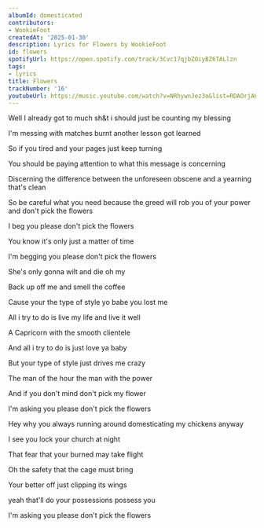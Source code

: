 ```yaml
---
albumId: domesticated
contributors:
- WookieFoot
createdAt: '2025-01-30'
description: Lyrics for Flowers by WookieFoot
id: flowers
spotifyUrl: https://open.spotify.com/track/3Cvc17qjbZOiyBZ6TALlzn
tags:
- lyrics
title: Flowers
trackNumber: '16'
youtubeUrl: https://music.youtube.com/watch?v=NRhywnJez3o&list=RDAOrjA6cttNfONQIe1vu50Cwg
---
```


Well I already got to much sh&t i should just be counting my blessing

I'm messing with matches burnt another lesson got learned

So if you tired and your pages just keep turning

You should be paying attention to what this message is concerning

Discerning the difference between the unforeseen obscene and a yearning that's clean

So be careful what you need because the greed will rob you of your power and don't pick the flowers

I beg you please don't pick the flowers

You know it's only just a matter of time

I'm begging you please don't pick the flowers

She's only gonna wilt and die oh my

Back up off me and smell the coffee

Cause your the type of style yo babe you lost me

All i try to do is live my life and live it well

A Capricorn with the smooth clientele

And all i try to do is just love ya baby

But your type of style just drives me crazy

The man of the hour the man with the power

And if you don't mind don't pick my flower

I'm asking you please don't pick the flowers

Hey why you always running around domesticating my chickens anyway

I see you lock your church at night

That fear that your burned may take flight

Oh the safety that the cage must bring

Your better off just clipping its wings

yeah that'll do your possessions possess you

I'm asking you please don't pick the flowers